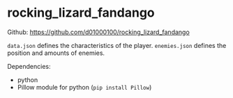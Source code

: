# rocking_lizard_fandango

Github: https://github.com/d01000100/rocking_lizard_fandango

`data.json` defines the characteristics of the player.
`enemies.json` defines the position and amounts of enemies.

Dependencies:
- python
- Pillow module for python (`pip install Pillow`)